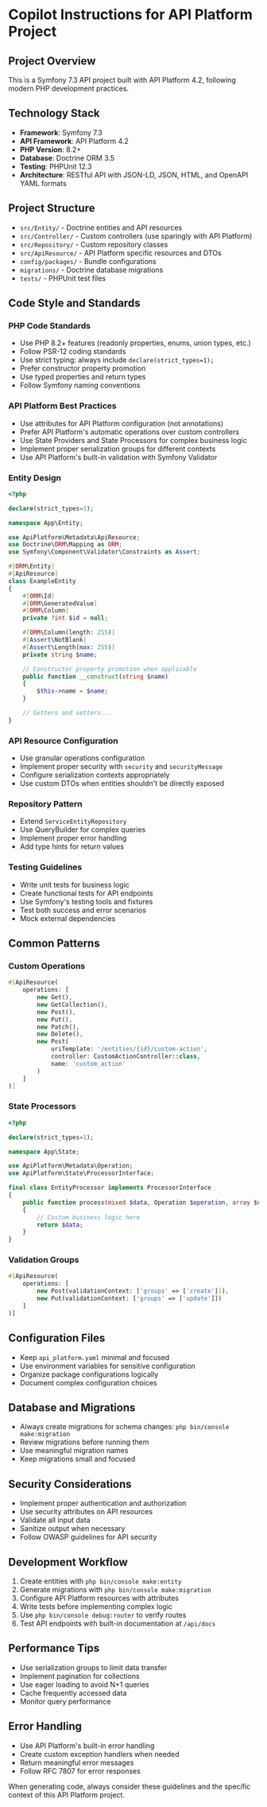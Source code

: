 # Copilot Instructions for API Platform Project

## Project Overview
This is a Symfony 7.3 API project built with API Platform 4.2, following modern PHP development practices.

## Technology Stack
- **Framework**: Symfony 7.3
- **API Framework**: API Platform 4.2
- **PHP Version**: 8.2+
- **Database**: Doctrine ORM 3.5
- **Testing**: PHPUnit 12.3
- **Architecture**: RESTful API with JSON-LD, JSON, HTML, and OpenAPI YAML formats

## Project Structure
- `src/Entity/` - Doctrine entities and API resources
- `src/Controller/` - Custom controllers (use sparingly with API Platform)
- `src/Repository/` - Custom repository classes
- `src/ApiResource/` - API Platform specific resources and DTOs
- `config/packages/` - Bundle configurations
- `migrations/` - Doctrine database migrations
- `tests/` - PHPUnit test files

## Code Style and Standards

### PHP Code Standards
- Use PHP 8.2+ features (readonly properties, enums, union types, etc.)
- Follow PSR-12 coding standards
- Use strict typing: always include `declare(strict_types=1);`
- Prefer constructor property promotion
- Use typed properties and return types
- Follow Symfony naming conventions

### API Platform Best Practices
- Use attributes for API Platform configuration (not annotations)
- Prefer API Platform's automatic operations over custom controllers
- Use State Providers and State Processors for complex business logic
- Implement proper serialization groups for different contexts
- Use API Platform's built-in validation with Symfony Validator

### Entity Design
```php
<?php

declare(strict_types=1);

namespace App\Entity;

use ApiPlatform\Metadata\ApiResource;
use Doctrine\ORM\Mapping as ORM;
use Symfony\Component\Validator\Constraints as Assert;

#[ORM\Entity]
#[ApiResource]
class ExampleEntity
{
    #[ORM\Id]
    #[ORM\GeneratedValue]
    #[ORM\Column]
    private ?int $id = null;

    #[ORM\Column(length: 255)]
    #[Assert\NotBlank]
    #[Assert\Length(max: 255)]
    private string $name;

    // Constructor property promotion when applicable
    public function __construct(string $name)
    {
        $this->name = $name;
    }

    // Getters and setters...
}
```

### API Resource Configuration
- Use granular operations configuration
- Implement proper security with `security` and `securityMessage`
- Configure serialization contexts appropriately
- Use custom DTOs when entities shouldn't be directly exposed

### Repository Pattern
- Extend `ServiceEntityRepository`
- Use QueryBuilder for complex queries
- Implement proper error handling
- Add type hints for return values

### Testing Guidelines
- Write unit tests for business logic
- Create functional tests for API endpoints
- Use Symfony's testing tools and fixtures
- Test both success and error scenarios
- Mock external dependencies

## Common Patterns

### Custom Operations
```php
#[ApiResource(
    operations: [
        new Get(),
        new GetCollection(),
        new Post(),
        new Put(),
        new Patch(),
        new Delete(),
        new Post(
            uriTemplate: '/entities/{id}/custom-action',
            controller: CustomActionController::class,
            name: 'custom_action'
        )
    ]
)]
```

### State Processors
```php
<?php

declare(strict_types=1);

namespace App\State;

use ApiPlatform\Metadata\Operation;
use ApiPlatform\State\ProcessorInterface;

final class EntityProcessor implements ProcessorInterface
{
    public function process(mixed $data, Operation $operation, array $uriVariables = [], array $context = []): mixed
    {
        // Custom business logic here
        return $data;
    }
}
```

### Validation Groups
```php
#[ApiResource(
    operations: [
        new Post(validationContext: ['groups' => ['create']]),
        new Put(validationContext: ['groups' => ['update']])
    ]
)]
```

## Configuration Files
- Keep `api_platform.yaml` minimal and focused
- Use environment variables for sensitive configuration
- Organize package configurations logically
- Document complex configuration choices

## Database and Migrations
- Always create migrations for schema changes: `php bin/console make:migration`
- Review migrations before running them
- Use meaningful migration names
- Keep migrations small and focused

## Security Considerations
- Implement proper authentication and authorization
- Use security attributes on API resources
- Validate all input data
- Sanitize output when necessary
- Follow OWASP guidelines for API security

## Development Workflow
1. Create entities with `php bin/console make:entity`
2. Generate migrations with `php bin/console make:migration`
3. Configure API Platform resources with attributes
4. Write tests before implementing complex logic
5. Use `php bin/console debug:router` to verify routes
6. Test API endpoints with built-in documentation at `/api/docs`

## Performance Tips
- Use serialization groups to limit data transfer
- Implement pagination for collections
- Use eager loading to avoid N+1 queries
- Cache frequently accessed data
- Monitor query performance

## Error Handling
- Use API Platform's built-in error handling
- Create custom exception handlers when needed
- Return meaningful error messages
- Follow RFC 7807 for error responses

When generating code, always consider these guidelines and the specific context of this API Platform project.